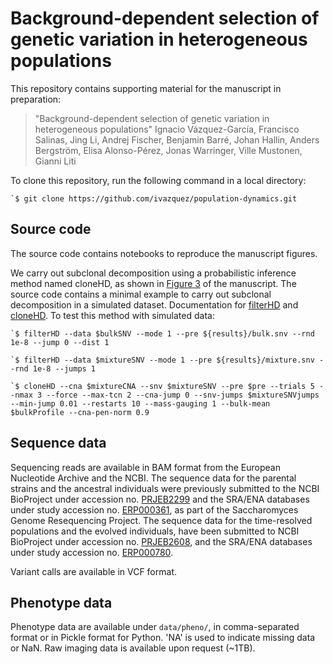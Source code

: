 # Background-dependent selection of genetic variation in heterogeneous populations

This repository contains supporting material for the manuscript in preparation:
> "Background-dependent selection of genetic variation in heterogeneous populations"
> Ignacio Vázquez-García, Francisco Salinas, Jing Li, Andrej Fischer, Benjamin Barré, Johan Hallin, Anders Bergström, Elisa Alonso-Pérez, Jonas Warringer, Ville Mustonen, Gianni Liti

To clone this repository, run the following command in a local directory:

    `$ git clone https://github.com/ivazquez/population-dynamics.git

## Source code

The source code contains notebooks to reproduce the manuscript figures.

We carry out subclonal decomposition using a probabilistic inference method named cloneHD, as shown in [Figure 3](https://github.com/ivazquez/population-dynamics/blob/master/src/figure3.ipynb) of the manuscript. The source code contains a minimal example to carry out subclonal decomposition in a simulated dataset. Documentation for [filterHD](https://github.com/andrej-fischer/cloneHD/blob/master/docs/README-filterHD.md) and [cloneHD](https://github.com/andrej-fischer/cloneHD/blob/master/docs/README-cloneHD.md). To test this method with simulated data:

    `$ filterHD --data $bulkSNV --mode 1 --pre ${results}/bulk.snv --rnd 1e-8 --jump 0 --dist 1

    `$ filterHD --data $mixtureSNV --mode 1 --pre ${results}/mixture.snv --rnd 1e-8 --jumps 1

    `$ cloneHD --cna $mixtureCNA --snv $mixtureSNV --pre $pre --trials 5 --nmax 3 --force --max-tcn 2 --cna-jump 0 --snv-jumps $mixtureSNVjumps --min-jump 0.01 --restarts 10 --mass-gauging 1 --bulk-mean $bulkProfile --cna-pen-norm 0.9

## Sequence data
Sequencing reads are available in BAM format from the European Nucleotide Archive and the NCBI. The sequence data for the parental strains and the ancestral individuals were previously submitted to the NCBI BioProject under accession no. [PRJEB2299](http://www.ncbi.nlm.nih.gov/bioproject/?term=PRJEB2299) and the SRA/ENA databases under study accession no. [ERP000361](http://www.ebi.ac.uk/ena/data/view/ERP000361), as part of the Saccharomyces Genome Resequencing Project. The sequence data for the time-resolved populations and the evolved individuals, have been submitted to NCBI BioProject under accession no. [PRJEB2608](http://www.ncbi.nlm.nih.gov/bioproject/?term=PRJEB2608), and the SRA/ENA databases under study accession no. [ERP000780](http://www.ebi.ac.uk/ena/data/view/ERP000780).

Variant calls are available in VCF format.

## Phenotype data
Phenotype data are available under `data/pheno/`, in comma-separated format or in Pickle format for Python. 'NA' is used to indicate missing data or NaN. Raw imaging data is available upon request (~1TB).
